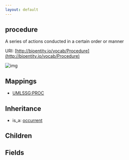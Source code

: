 ```yaml
---
layout: default
---
```


## procedure


A series of actions conducted in a certain order or manner

URI: [http://bioentity.io/vocab/Procedure](http://bioentity.io/vocab/Procedure)


![img](http://yuml.me/diagram/nofunky/class/%5Boccurrent%5D%5E-%5Bprocedure%5D)
## Mappings

 * [UMLSSG:PROC](http://purl.obolibrary.org/obo/UMLSSG_PROC)

## Inheritance

 *  is_a: [occurrent](Occurrent.html)

## Children



## Fields


